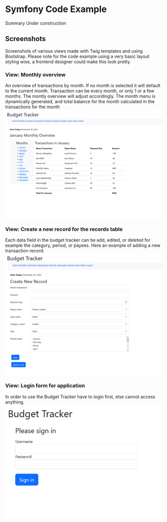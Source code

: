 # Symfony Code Example

Summary Under construction

## Screenshots
Screenshots of various views made with Twig templates and using Bootstrap. Please note for the code example using a very basic layout styling wise, a frontend designer could make this look pretty.

### View: Monthly overview
An overview of transactions by month. If no month is selected it will default to the current month. Transaction can be every month, or only 1 or a few months. The montly overview will adjust accordingly.
The month menu is dynamically generated, and total balance for the month calculated in the transactions for the month
![screenshot of Symfony code example](https://github.com/CodezPoet/code_examples/blob/main/screenshots/symfony_budget_tracker_code_example_screenshot.png)
### View: Create a new record for the records table
Each data field in the budget tracker can be add, edited, or deleted for example the category, period, or payees.  Here an example of adding a new transaction record.
![screenshot of Symfony code example](https://github.com/CodezPoet/code_examples/blob/main/screenshots/symfony_budget_tracker_code_example__record_form_screenshot.png)
### View: Login form for application
In order to use the Budget Tracker have to login first, else cannot access anything.
![screenshot of Symfony code example](https://github.com/CodezPoet/code_examples/blob/main/screenshots/symfony_budget_tracker_code_example__login_form_screenshot.png)
